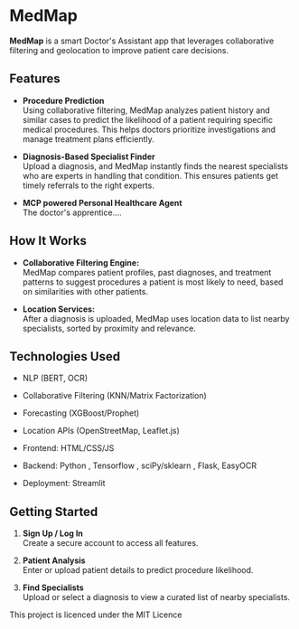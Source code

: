 MedMap
======

**MedMap** is a smart Doctor's Assistant app that leverages collaborative filtering and geolocation to improve patient care decisions.

Features
--------

-   **Procedure Prediction**\
    Using collaborative filtering, MedMap analyzes patient history and similar cases to predict the likelihood of a patient requiring specific medical procedures. This helps doctors prioritize investigations and manage treatment plans efficiently.

-   **Diagnosis-Based Specialist Finder**\
    Upload a diagnosis, and MedMap instantly finds the nearest specialists who are experts in handling that condition. This ensures patients get timely referrals to the right experts.

-   **MCP powered Personal Healthcare Agent**\
    The doctor's apprentice....

How It Works
------------

-   **Collaborative Filtering Engine:**\
    MedMap compares patient profiles, past diagnoses, and treatment patterns to suggest procedures a patient is most likely to need, based on similarities with other patients.

-   **Location Services:**\
    After a diagnosis is uploaded, MedMap uses location data to list nearby specialists, sorted by proximity and relevance.

Technologies Used
----------------

- NLP (BERT, OCR)

- Collaborative Filtering (KNN/Matrix Factorization)

- Forecasting (XGBoost/Prophet)

- Location APIs (OpenStreetMap, Leaflet.js)

- Frontend: HTML/CSS/JS

- Backend: Python , Tensorflow , sciPy/sklearn , Flask, EasyOCR


- Deployment: Streamlit

Getting Started
---------------

1.  **Sign Up / Log In**\
    Create a secure account to access all features.

2.  **Patient Analysis**\
    Enter or upload patient details to predict procedure likelihood.

3.  **Find Specialists**\
    Upload or select a diagnosis to view a curated list of nearby specialists.


This project is licenced under the MIT Licence
